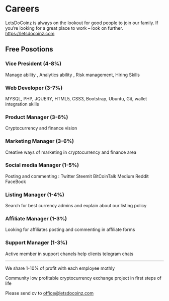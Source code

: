 # Careers
LetsDoCoinz is always on the lookout for good people to join our family. If you’re looking for a great place to work – look on further. https://letsdocoinz.com

## Free Posotions

### Vice President (4-8%)

Manage ability , Analytics ability , Risk management, Hiring Skills

### Web Developer (3-7%)

MYSQL, PHP, JQUERY, HTML5, CSS3, Bootstrap, Ubuntu, Git, wallet integration skills

### Product Manager (3-6%)

Cryptocurrency and finance vision 

### Marketing Manager (3-6%)

Creative ways of marketing in cryptocurrency and finance area

### Social media Manager (1-5%)

Posting and commenting : Twitter Steemit BitCoinTalk Medium Reddit FaceBook 

### Listing Manager (1-4%)

Search for best currency admins and explain about our listing policy

### Affiliate Manager (1-3%)

Looking for affiliates posting and commenting in affiliate forms

### Support Manager (1-3%)

Active member in support chanels help clients telegram chats 

---

We share 1-10% of profit with each employee mothly

Community low profitable cryptocurrency exchange project in first steps of life

Please send cv to office@letsdocoinz.com


